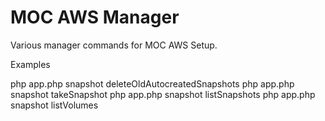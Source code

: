 MOC AWS Manager
===============

Various manager commands for MOC AWS Setup.

Examples

php app.php snapshot deleteOldAutocreatedSnapshots
php app.php snapshot takeSnapshot <VolumeID>
php app.php snapshot listSnapshots <VolumneId>
php app.php snapshot listVolumes